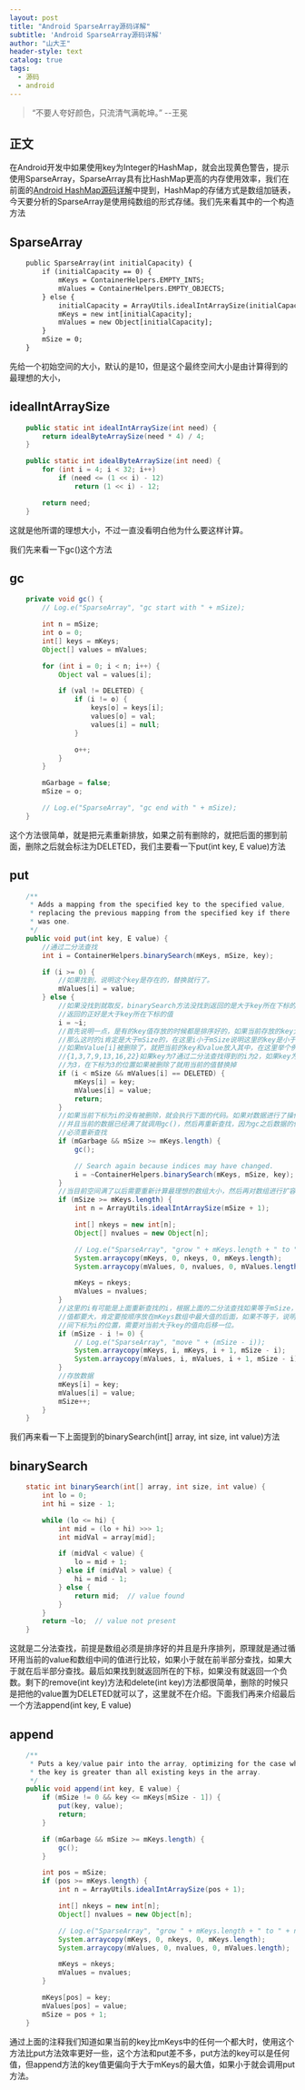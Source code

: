 ```yaml
---
layout: post
title: "Android SparseArray源码详解"
subtitle: 'Android SparseArray源码详解'
author: "山大王"
header-style: text
catalog: true
tags:
  - 源码
  - android
---
```

> “不要人夸好颜色，只流清气满乾坤。”
	--王冕

## 正文

在Android开发中如果使用key为Integer的HashMap，就会出现黄色警告，提示使用SparseArray，SparseArray具有比HashMap更高的内存使用效率，我们在前面的<a href="https://androidboke.com/2016/04/15/Android-HashMap%E6%BA%90%E7%A0%81%E8%AF%A6%E8%A7%A3" target="_blank">Android HashMap源码详解</a>中提到，HashMap的存储方式是数组加链表，今天要分析的SparseArray是使用纯数组的形式存储。我们先来看其中的一个构造方法

## SparseArray

```html
    public SparseArray(int initialCapacity) {
        if (initialCapacity == 0) {
            mKeys = ContainerHelpers.EMPTY_INTS;
            mValues = ContainerHelpers.EMPTY_OBJECTS;
        } else {
            initialCapacity = ArrayUtils.idealIntArraySize(initialCapacity);
            mKeys = new int[initialCapacity];
            mValues = new Object[initialCapacity];
        }
        mSize = 0;
    }
```

先给一个初始空间的大小，默认的是10，但是这个最终空间大小是由计算得到的最理想的大小，

## idealIntArraySize

```java
    public static int idealIntArraySize(int need) {
        return idealByteArraySize(need * 4) / 4;
    }

    public static int idealByteArraySize(int need) {
        for (int i = 4; i < 32; i++)
            if (need <= (1 << i) - 12)
                return (1 << i) - 12;

        return need;
    }
```

这就是他所谓的理想大小，不过一直没看明白他为什么要这样计算。

我们先来看一下gc()这个方法

## gc

```java
    private void gc() {
        // Log.e("SparseArray", "gc start with " + mSize);

        int n = mSize;
        int o = 0;
        int[] keys = mKeys;
        Object[] values = mValues;

        for (int i = 0; i < n; i++) {
            Object val = values[i];

            if (val != DELETED) {
                if (i != o) {
                    keys[o] = keys[i];
                    values[o] = val;
                    values[i] = null;
                }

                o++;
            }
        }

        mGarbage = false;
        mSize = o;

        // Log.e("SparseArray", "gc end with " + mSize);
    }
```

这个方法很简单，就是把元素重新排放，如果之前有删除的，就把后面的挪到前面，删除之后就会标注为DELETED，我们主要看一下put(int key, E value)方法

## put

```java
    /**
     * Adds a mapping from the specified key to the specified value,
     * replacing the previous mapping from the specified key if there
     * was one.
     */
    public void put(int key, E value) {
		//通过二分法查找
        int i = ContainerHelpers.binarySearch(mKeys, mSize, key);

        if (i >= 0) {
			//如果找到，说明这个key是存在的，替换就行了。
            mValues[i] = value;
        } else {
			//如果没找到就取反，binarySearch方法没找到返回的是大于key所在下标的取反，在这里再取反
			//返回的正好是大于key所在下标的值
            i = ~i;
			//首先说明一点，是有的key值存放的时候都是排序好的，如果当前存放的key大于数组中最大的key
			//那么这时的i肯定是大于mSize的，在这里i小于mSize说明这里的key是小于mKeys[]中的最大值的，
			//如果mValue[i]被删除了，就把当前的key和value放入其中，在这里举个例子，比如下面的数组
			//{1,3,7,9,13,16,22}如果key为7通过二分法查找得到的i为2，如果key为8则得到的i为-4，通过取反
			//为3，在下标为3的位置如果被删除了就用当前的值替换掉
            if (i < mSize && mValues[i] == DELETED) {
                mKeys[i] = key;
                mValues[i] = value;
                return;
            }
			//如果当前下标为i的没有被删除，就会执行下面的代码。如果对数据进行了操作，就是mGarbage为true，
			//并且当前的数据已经满了就调用gc()，然后再重新查找，因为gc之后数据的位置可能会有变化，所以要
			//必须重新查找
            if (mGarbage && mSize >= mKeys.length) {
                gc();

                // Search again because indices may have changed.
                i = ~ContainerHelpers.binarySearch(mKeys, mSize, key);
            }
			//当目前空间满了以后需要重新计算最理想的数组大小，然后再对数组进行扩容。
            if (mSize >= mKeys.length) {
                int n = ArrayUtils.idealIntArraySize(mSize + 1);

                int[] nkeys = new int[n];
                Object[] nvalues = new Object[n];

                // Log.e("SparseArray", "grow " + mKeys.length + " to " + n);
                System.arraycopy(mKeys, 0, nkeys, 0, mKeys.length);
                System.arraycopy(mValues, 0, nvalues, 0, mValues.length);

                mKeys = nkeys;
                mValues = nvalues;
            }
			//这里的i有可能是上面重新查找的i，根据上面的二分法查找如果等于mSize，说明当前的key比mKeys中的任何
			//值都要大，肯定要按顺序放在mKeys数组中最大值的后面，如果不等于，说明当前的key应该放到mKeys数组中
			//间下标为i的位置，需要对当前大于key的值向后移一位。
            if (mSize - i != 0) {
                // Log.e("SparseArray", "move " + (mSize - i));
                System.arraycopy(mKeys, i, mKeys, i + 1, mSize - i);
                System.arraycopy(mValues, i, mValues, i + 1, mSize - i);
            }
			//存放数据
            mKeys[i] = key;
            mValues[i] = value;
            mSize++;
        }
    }
```

我们再来看一下上面提到的binarySearch(int[] array, int size, int value)方法

## binarySearch

```java
    static int binarySearch(int[] array, int size, int value) {
        int lo = 0;
        int hi = size - 1;

        while (lo <= hi) {
            int mid = (lo + hi) >>> 1;
            int midVal = array[mid];

            if (midVal < value) {
                lo = mid + 1;
            } else if (midVal > value) {
                hi = mid - 1;
            } else {
                return mid;  // value found
            }
        }
        return ~lo;  // value not present
    }
```

这就是二分法查找，前提是数组必须是排序好的并且是升序排列，原理就是通过循环用当前的value和数组中间的值进行比较，如果小于就在前半部分查找，如果大于就在后半部分查找。最后如果找到就返回所在的下标，如果没有就返回一个负数。剩下的remove(int key)方法和delete(int key)方法都很简单，删除的时候只是把他的value置为DELETED就可以了，这里就不在介绍。下面我们再来介绍最后一个方法append(int key, E value)

## append

```java
    /**
     * Puts a key/value pair into the array, optimizing for the case where
     * the key is greater than all existing keys in the array.
     */
    public void append(int key, E value) {
        if (mSize != 0 && key <= mKeys[mSize - 1]) {
            put(key, value);
            return;
        }

        if (mGarbage && mSize >= mKeys.length) {
            gc();
        }

        int pos = mSize;
        if (pos >= mKeys.length) {
            int n = ArrayUtils.idealIntArraySize(pos + 1);

            int[] nkeys = new int[n];
            Object[] nvalues = new Object[n];

            // Log.e("SparseArray", "grow " + mKeys.length + " to " + n);
            System.arraycopy(mKeys, 0, nkeys, 0, mKeys.length);
            System.arraycopy(mValues, 0, nvalues, 0, mValues.length);

            mKeys = nkeys;
            mValues = nvalues;
        }

        mKeys[pos] = key;
        mValues[pos] = value;
        mSize = pos + 1;
    }
```

通过上面的注释我们知道如果当前的key比mKeys中的任何一个都大时，使用这个方法比put方法效率更好一些，这个方法和put差不多，put方法的key可以是任何值，但append方法的key值更偏向于大于mKeys的最大值，如果小于就会调用put方法。